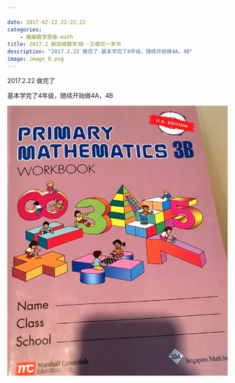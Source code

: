 ```yaml
---

date: 2017-02-22 22:22:22
categories:
    - 暖暖数学思维-math
title: 2017.2 新加坡数学3B--又做完一本书
description: "2017.2.22 做完了 基本学完了4年级，随续开始做4A，4B"
image: image_0.png
---
```


2017.2.22 做完了

  


基本学完了4年级，随续开始做4A，4B

  


  


![](image_0.png)